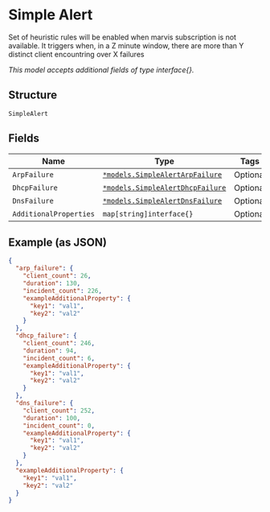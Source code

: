 
# Simple Alert

Set of heuristic rules will be enabled when marvis subscription is not available. It triggers when, in a Z minute window, there are more than Y distinct client encountring over X failures

*This model accepts additional fields of type interface{}.*

## Structure

`SimpleAlert`

## Fields

| Name | Type | Tags | Description |
|  --- | --- | --- | --- |
| `ArpFailure` | [`*models.SimpleAlertArpFailure`](../../doc/models/simple-alert-arp-failure.md) | Optional | - |
| `DhcpFailure` | [`*models.SimpleAlertDhcpFailure`](../../doc/models/simple-alert-dhcp-failure.md) | Optional | - |
| `DnsFailure` | [`*models.SimpleAlertDnsFailure`](../../doc/models/simple-alert-dns-failure.md) | Optional | - |
| `AdditionalProperties` | `map[string]interface{}` | Optional | - |

## Example (as JSON)

```json
{
  "arp_failure": {
    "client_count": 26,
    "duration": 130,
    "incident_count": 226,
    "exampleAdditionalProperty": {
      "key1": "val1",
      "key2": "val2"
    }
  },
  "dhcp_failure": {
    "client_count": 246,
    "duration": 94,
    "incident_count": 6,
    "exampleAdditionalProperty": {
      "key1": "val1",
      "key2": "val2"
    }
  },
  "dns_failure": {
    "client_count": 252,
    "duration": 100,
    "incident_count": 0,
    "exampleAdditionalProperty": {
      "key1": "val1",
      "key2": "val2"
    }
  },
  "exampleAdditionalProperty": {
    "key1": "val1",
    "key2": "val2"
  }
}
```

